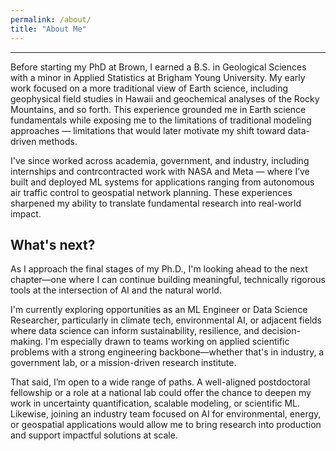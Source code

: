 ```yaml
---
permalink: /about/
title: "About Me"
---
```


------
Before starting my PhD at Brown, I earned a B.S. in Geological Sciences with a minor in Applied Statistics at Brigham Young University. My early work focused on a more traditional view of Earth science, including geophysical field studies in Hawaii and geochemical analyses of the Rocky Mountains, and so forth. This experience grounded me in Earth science fundamentals while exposing me to the limitations of traditional modeling approaches — limitations that would later motivate my shift toward data-driven methods.

I've since worked across academia, government, and industry, including internships and contrcontracted work with NASA and Meta — where I’ve built and deployed ML systems for applications ranging from autonomous air traffic control to geospatial network planning. These experiences sharpened my ability to translate fundamental research into real-world impact.

What's next?
------
As I approach the final stages of my Ph.D., I'm looking ahead to the next chapter—one where I can continue building meaningful, technically rigorous tools at the intersection of AI and the natural world.

I'm currently exploring opportunities as an ML Engineer or Data Science Researcher, particularly in climate tech, environmental AI, or adjacent fields where data science can inform sustainability, resilience, and decision-making. I'm especially drawn to teams working on applied scientific problems with a strong engineering backbone—whether that's in industry, a government lab, or a mission-driven research institute.

That said, I’m open to a wide range of paths. A well-aligned postdoctoral fellowship or a role at a national lab could offer the chance to deepen my work in uncertainty quantification, scalable modeling, or scientific ML. Likewise, joining an industry team focused on AI for environmental, energy, or geospatial applications would allow me to bring research into production and support impactful solutions at scale.